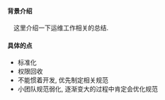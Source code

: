 #### 背景介绍

&emsp;这里介绍一下运维工作相关的总结.

#### 具体的点

* 标准化
* 权限回收
* 不能惯着开发, 优先制定相关规范
* 小团队规范弱化, 逐渐变大的过程中肯定会优化规范
